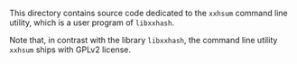 This directory contains source code dedicated to the `xxhsum` command line utility,
which is a user program of `libxxhash`.

Note that, in contrast with the library `libxxhash`, the command line utility `xxhsum` ships with GPLv2 license.
